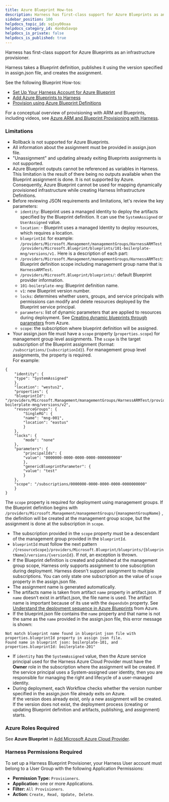 ```yaml
---
title: Azure Blueprint How-tos
description: Harness has first-class support for Azure Blueprints as an infrastructure provisioner. Harness takes a Blueprint definition, publishes it using the version specified in assign.json file, and creates…
sidebar_position: 100
helpdocs_topic_id: sq1xy00oaa
helpdocs_category_id: 4on0a5avqo
helpdocs_is_private: false
helpdocs_is_published: true
---
```


Harness has first-class support for Azure Blueprints as an infrastructure provisioner.

Harness takes a Blueprint definition, publishes it using the version specified in assign.json file, and creates the assignment.

See the following Blueprint How-tos:

* [Set Up Your Harness Account for Azure Blueprint](set-up-harness-for-azure-blueprint.md)
* [Add Azure Blueprints to Harness](add-azure-blueprints-to-harness.md)
* [Provision using Azure Blueprint Definitions](provision-using-azure-blueprint-definitions.md)

For a conceptual overview of provisioning with ARM and Blueprints, including videos, see [Azure ARM and Blueprint Provisioning with Harness](../../concepts-cd/deployment-types/azure-arm-and-blueprint-provision-with-harness.md).

### Limitations

* Rollback is not supported for Azure Blueprints.
* All information about the assignment must be provided in assign.json file.
* "Unassignment" and updating already exiting Blueprints assignments is not supported.
* Azure Blueprint outputs cannot be referenced as variables in Harness. This limitation is the result of there being no outputs available when the Blueprint assignment is done. It is not supported by Azure. Consequently, Azure Blueprint cannot be used for mapping dynamically provisioned infrastructure while creating Harness Infrastructure Definitions.
* Before reviewing JSON requirements and limitations, let's review the key parameters:
	+ `identity`: Blueprint uses a managed identity to deploy the artifacts specified by the Blueprint definition. It can use the `SystemAssigned` or `UserAssigned` value.
	+ `location`: - Blueprint uses a managed Identity to deploy resources, which requires a location.
	+ `blueprintId`: for example: `/providers/Microsoft.Management/managementGroups/HarnessARMTest/providers/Microsoft.Blueprint/blueprints/101-boilerplate-mng/versions/v1.` Here is a description of each part:
	+ `/providers/Microsoft.Management/managementGroups/HarnessARMTest`: Blueprint definition scope including management group name that is `HarnessARMTest`.
	+ `/providers/Microsoft.Blueprint/blueprints/`: default Blueprint provider information.
	+ `101-boilerplate-mng`: Blueprint definition name.
	+ `v1`: new Blueprint version number.
	+ `locks`: determines whether users, groups, and service principals with permissions can modify and delete resources deployed by the Blueprint service principal.
	+ `parameters`: list of dynamic parameters that are applied to resources during deployment. See [Creating dynamic blueprints through parameters](https://docs.microsoft.com/en-us/azure/governance/blueprints/concepts/parameters) from Azure.
	+ `scope`: the subscription where blueprint definition will be assigned.
* Your assign.json file must have a `scope` property (`properties.scope`) for management group level assignments. The `scope` is the target subscription of the Blueprint assignment (format: `/subscriptions/{subscriptionId}`). For management group level assignments, the property is required.  
For example:
```
{  
    "identity": {  
    "type": "SystemAssigned"  
    },  
    "location": "westus2",  
    "properties": {  
    "blueprintId": "/providers/Microsoft.Management/managementGroups/HarnessARMTest/providers/Microsoft.Blueprint/blueprints/101-boilerplate-mng/versions/v2",  
    "resourceGroups": {  
        "SingleRG": {  
        "name": "mng-001",  
        "location": "eastus"  
        }  
    },  
    "locks": {  
        "mode": "none"  
    },  
    "parameters": {  
        "principalIds": {  
        "value": "0000000-0000-0000-0000-0000000000"  
        },  
        "genericBlueprintParameter": {  
        "value": "test"  
        }  
    },  
    "scope": "/subscriptions/0000000-0000-0000-0000-0000000000"  
    }  
}
```
  
The `scope` property is required for deployment using management groups. If the Blueprint definition begins with `/providers/Microsoft.Management/managementGroups/{managmentGroupName}` , the definition will be created at the management group scope, but the assignment is done at the subscription in `scope`.
* The subscription provided in the `scope` property must be a descendant of the management group provided in the `blueprintId`.
* `blueprintId` must follow the next pattern `/{resourceScope}/providers/Microsoft.Blueprint/blueprints/{blueprintName}/versions/{versionId}`. If not, an exception is thrown.
* If the Blueprint definition is created and published at the management group scope, Harness only supports assignment to one subscription during deployment. Harness doesn't support assignment to multiple subscriptions. You can only state one subscription as the value of `scope` property in the assign.json file.
* The assignment name is generated automatically.
* The artifacts name is taken from artifact `name` property in artifact.json. If `name` doesn’t exist in artifact.json, the file name is used. The artifact name is important because of its use with the `dependsOn` property. See [Understand the deployment sequence in Azure Blueprints](https://docs.microsoft.com/en-us/azure/governance/blueprints/concepts/sequencing-order) from Azure.
* If the blueprint.json file contains the `name` property and that name is not the same as the `name` provided in the assign.json file, this error message is shown:
```
Not match blueprint name found in blueprint json file with properties.blueprintId property in assign json file.  
Found name in blueprint json: boilerplate-101, and properties.blueprintId: boilerplate-201"
```
* If `identity` has the `SystemAssigned` value, then the Azure service principal used for the Harness Azure Cloud Provider must have the **Owner** role in the subscription where the assignment will be created. If the service principal uses a System-assigned user identity, then you are responsible for managing the right and lifecycle of a user-managed identity.
* During deployment, each Workflow checks whether the version number specified in the assign.json file already exits on Azure.  
If the version does already exist, only a new assignment will be created.  
If the version does not exist, the deployment process (creating or updating Blueprint definition and artifacts, publishing, and assignment) starts.

### Azure Roles Required

See **Azure Blueprint** in [Add Microsoft Azure Cloud Provider](https://docs.harness.io/article/4n3595l6in-add-microsoft-azure-cloud-provider).

### Harness Permissions Required

To set up a Harness Blueprint Provisioner, your Harness User account must belong to a User Group with the following Application Permissions:

* **Permission Type:** `Provisioners`.
* **Application:** one or more Applications.
* **Filter:** `All Provisioners`.
* **Action:** `Create, Read, Update, Delete`.

